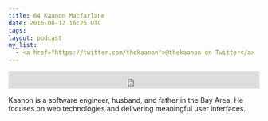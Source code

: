 ```yaml
---
title: 64 Kaanon Macfarlane
date: 2016-08-12 16:25 UTC
tags:
layout: podcast
my_list:
  - <a href="https://twitter.com/thekaanon">@thekaanon on Twitter</a>
---
```

<iframe frameborder='0' height='36px' scrolling='no' seamless src='https://simplecast.com/e/44470?style=light' width='100%'></iframe>

Kaanon is a software engineer, husband, and father in the Bay Area. He focuses on web technologies and delivering meaningful user interfaces.
